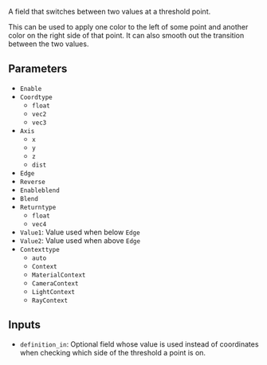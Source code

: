 A field that switches between two values at a threshold point.

This can be used to apply one color to the left of some point and another color on the right side of that point.
It can also smooth out the transition between the two values.

## Parameters

* `Enable`
* `Coordtype`
  * `float`
  * `vec2`
  * `vec3`
* `Axis`
  * `x`
  * `y`
  * `z`
  * `dist`
* `Edge`
* `Reverse`
* `Enableblend`
* `Blend`
* `Returntype`
  * `float`
  * `vec4`
* `Value1`: Value used when below `Edge`
* `Value2`: Value used when above `Edge`
* `Contexttype`
  * `auto`
  * `Context`
  * `MaterialContext`
  * `CameraContext`
  * `LightContext`
  * `RayContext`

## Inputs

* `definition_in`: Optional field whose value is used instead of coordinates when checking which side of the threshold a point is on.